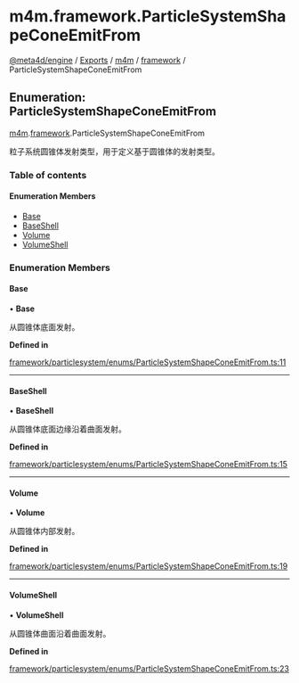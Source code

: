 # m4m.framework.ParticleSystemShapeConeEmitFrom

[@meta4d/engine](../) / [Exports](../modules/) / [m4m](../modules/m4m.md) / [framework](../modules/m4m.framework.md) / ParticleSystemShapeConeEmitFrom

## Enumeration: ParticleSystemShapeConeEmitFrom

[m4m](../modules/m4m.md).[framework](../modules/m4m.framework.md).ParticleSystemShapeConeEmitFrom

粒子系统圆锥体发射类型，用于定义基于圆锥体的发射类型。

### Table of contents

#### Enumeration Members

* [Base](m4m.framework.ParticleSystemShapeConeEmitFrom.md#base)
* [BaseShell](m4m.framework.ParticleSystemShapeConeEmitFrom.md#baseshell)
* [Volume](m4m.framework.ParticleSystemShapeConeEmitFrom.md#volume)
* [VolumeShell](m4m.framework.ParticleSystemShapeConeEmitFrom.md#volumeshell)

### Enumeration Members

#### Base

• **Base**

从圆锥体底面发射。

**Defined in**

[framework/particlesystem/enums/ParticleSystemShapeConeEmitFrom.ts:11](https://github.com/meta4d-me/meta4d-engine/blob/cf6bfe6/src/framework/particlesystem/enums/ParticleSystemShapeConeEmitFrom.ts#L11)

***

#### BaseShell

• **BaseShell**

从圆锥体底面边缘沿着曲面发射。

**Defined in**

[framework/particlesystem/enums/ParticleSystemShapeConeEmitFrom.ts:15](https://github.com/meta4d-me/meta4d-engine/blob/cf6bfe6/src/framework/particlesystem/enums/ParticleSystemShapeConeEmitFrom.ts#L15)

***

#### Volume

• **Volume**

从圆锥体内部发射。

**Defined in**

[framework/particlesystem/enums/ParticleSystemShapeConeEmitFrom.ts:19](https://github.com/meta4d-me/meta4d-engine/blob/cf6bfe6/src/framework/particlesystem/enums/ParticleSystemShapeConeEmitFrom.ts#L19)

***

#### VolumeShell

• **VolumeShell**

从圆锥体曲面沿着曲面发射。

**Defined in**

[framework/particlesystem/enums/ParticleSystemShapeConeEmitFrom.ts:23](https://github.com/meta4d-me/meta4d-engine/blob/cf6bfe6/src/framework/particlesystem/enums/ParticleSystemShapeConeEmitFrom.ts#L23)

